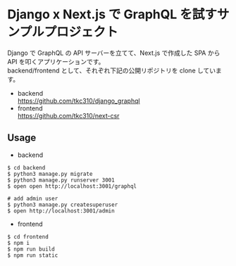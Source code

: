 # Django x Next.js で GraphQL を試すサンプルプロジェクト

Django で GraphQL の API サーバーを立てて、Next.js で作成した SPA から API を叩くアプリケーションです。  
backend/frontend として、それぞれ下記の公開リポジトリを clone しています。

- backend  
  https://github.com/tkc310/django_graphql
- frontend  
  https://github.com/tkc310/next-csr

## Usage

- backend

```
$ cd backend
$ python3 manage.py migrate
$ python3 manage.py runserver 3001
$ open open http://localhost:3001/graphql

# add admin user
$ python3 manage.py createsuperuser
$ open http://localhost:3001/admin
```

- frontend

```
$ cd frontend
$ npm i
$ npm run build
$ npm run static
```
